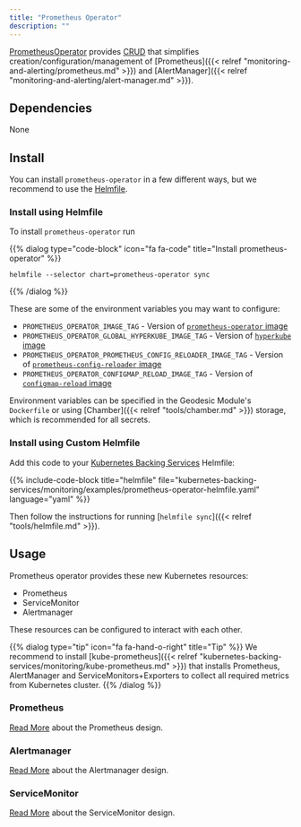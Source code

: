 ```yaml
---
title: "Prometheus Operator"
description: ""
---
```

[PrometheusOperator](https://github.com/coreos/prometheus-operator) provides
[CRUD](https://kubernetes.io/docs/concepts/extend-kubernetes/api-extension/custom-resources/)
that simplifies creation/configuration/management of [Prometheus]({{< relref "monitoring-and-alerting/prometheus.md" >}}) and [AlertManager]({{< relref "monitoring-and-alerting/alert-manager.md" >}}).

## Dependencies

None

## Install

You can install `prometheus-operator` in a few different ways, but we recommend to use the [Helmfile](https://github.com/cloudposse/helmfiles/blob/master/helmfile.d/0000.prometheus-operator.yaml).

### Install using Helmfile

To install `prometheus-operator` run

{{% dialog type="code-block" icon="fa fa-code" title="Install prometheus-operator" %}}
```
helmfile --selector chart=prometheus-operator sync
```
{{% /dialog %}}

These are some of the environment variables you may want to configure:

* `PROMETHEUS_OPERATOR_IMAGE_TAG` - Version of [`prometheus-operator` image](https://quay.io/repository/coreos/prometheus-operator)
* `PROMETHEUS_OPERATOR_GLOBAL_HYPERKUBE_IMAGE_TAG` - Version of [`hyperkube` image](https://quay.io/repository/coreos/hyperkube)
* `PROMETHEUS_OPERATOR_PROMETHEUS_CONFIG_RELOADER_IMAGE_TAG` - Version of [`prometheus-config-reloader` image](https://quay.io/repository/coreos/prometheus-config-reloader)
* `PROMETHEUS_OPERATOR_CONFIGMAP_RELOAD_IMAGE_TAG` - Version of [`configmap-reload` image](https://quay.io/repository/coreos/configmap-reload)

Environment variables can be specified in the Geodesic Module's `Dockerfile` or using [Chamber]({{< relref "tools/chamber.md" >}}) storage, which is recommended for all secrets.

### Install using Custom Helmfile

Add this code to your [Kubernetes Backing Services](/kubernetes-backing-services) Helmfile:

{{% include-code-block  title="helmfile" file="kubernetes-backing-services/monitoring/examples/prometheus-operator-helmfile.yaml" language="yaml" %}}

Then follow the instructions for running [`helmfile sync`]({{< relref "tools/helmfile.md" >}}).

## Usage

Prometheus operator provides these new Kubernetes resources:

* Prometheus
* ServiceMonitor
* Alertmanager

These resources can be configured to interact with each other.

{{% dialog type="tip" icon="fa fa-hand-o-right" title="Tip" %}}
We recommend to install [kube-prometheus]({{< relref "kubernetes-backing-services/monitoring/kube-prometheus.md" >}})
that installs Prometheus, AlertManager and ServiceMonitors+Exporters to collect all required metrics from Kubernetes cluster.
{{% /dialog %}}

### Prometheus

[Read More](https://github.com/coreos/prometheus-operator/blob/master/Documentation/design.md#prometheus) about the Prometheus design.

### Alertmanager

[Read More](https://github.com/coreos/prometheus-operator/blob/master/Documentation/design.md#alertmanager) about the Alertmanager design.

### ServiceMonitor

[Read More](https://github.com/coreos/prometheus-operator/blob/master/Documentation/design.md#servicemonitor) about the ServiceMonitor design.
